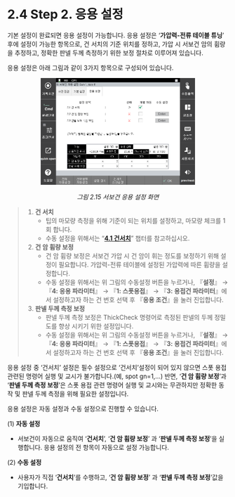 ﻿# 2.4 Step 2. 응용 설정

기본 설정이 완료되면 응용 설정이 가능합니다. 응용 설정은 ‘**가압력-전류 테이블 튜닝**’ 후에 설정이 가능한 항목으로, 건 서치의 기준 위치를 정하고, 가압 시 서보건 암의 휨량을 추정하고, 정확한 판넬 두께 측정하기 위한 보정 절차로 이루어져 있습니다.

응용 설정은 아래 그림과 같이 3가지 항목으로 구성되어 있습니다.

<p align="center">
 <img src="../../.gitbook/assets/image (58).png" width=70%></img>
 <em><p align="center">그림 2.15 서보건 응용 설정 화면</p></em>
</p>

>1. **건 서치**
>     * 팁의 마모량 측정을 위해 기준이 되는 위치를 설정하고, 마모량 체크를 1회 합니다.
>     * 수동 설정을 위해서는 “[**4.1 건서치**](../../4-work-teaching/4-1-gun-search/)” 챕터를 참고하십시오.
>2. **건 암 휨량 보정**
>      * 건 암 휨량 보정은 서보건 가압 시 건 암이 휘는 정도를 보정하기 위해 설정이 필요합니다. 가압력-전류 테이블에 설정된 가압력에 따른 휨량을 설정합니다.
>      * 수동 설정을 위해서는 위 그림의 수동설정 버튼을 누르거나, 『**설정**』 → 『**4: 응용 파라미터**』 → 『**1: 스폿용접**』 → 『**3: 용접건 파라미터**』에서 설정하고자 하는 건 번호 선택 후 『**응용 조건**』을 눌러 진입합니다.
>3. **판넬 두께 측정 보정**
>      * 판넬 두께 측정 보정은 ThickCheck 명령어로 측정된 판넬의 두께 정밀도를 향상 시키기 위한 설정입니다.
>     * 수동 설정을 위해서는 위 그림의 수동설정 버튼을 누르거나, 『**설정**』 → 『**4: 응용 파라미터**』 → 『**1: 스폿용접**』 → 『**3: 용접건 파라미터**』에서 설정하고자 하는 건 번호 선택 후 『**응용 조건**』을 눌러 진입합니다.

응용 설정 중 ‘건서치’ 설정은 필수 설정으로 ‘건서치’설정이 되어 있지 않으면 스폿 용접 관련된 명령어 실행 및 교시가 불가합니다.(예, spot gn=1,…) 반면, ‘**건 암 휨량 보정**’과 ‘**판넬 두께 측정 보정**’은 스폿 용접 관련 명령어 실행 및 교시와는 무관하지만 정확한 동작 및 판넬 두께 측정을 위해 필요한 설정입니다.

응용 설정은 자동 설정과 수동 설정으로 진행할 수 있습니다.

   (1) **자동 설정**  
   * 서보건이 자동으로 움직여 ‘**건서치**’, ‘**건 암 휨량 보정**’ 과 ‘**판넬 두께 측정 보정**’을 실행합니다. 응용 설정의 전 항목이 자동으로 설정 가능합니다.  
  
   (2) **수동 설정**  
   * 사용자가 직접 ‘**건서치**’를 수행하고, ‘**건 암 휨량 보정**’ 과 ‘**판넬 두께 측정 보정**’값을 기입합니다.  
